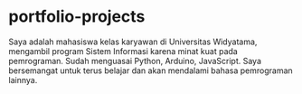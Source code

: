 # portfolio-projects
Saya adalah mahasiswa kelas karyawan di Universitas Widyatama, mengambil program Sistem Informasi karena minat kuat pada pemrograman. Sudah menguasai Python, Arduino, JavaScript. Saya bersemangat untuk terus belajar dan akan mendalami bahasa pemrograman lainnya.
